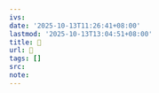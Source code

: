 ```yaml
---
ivs:
date: '2025-10-13T11:26:41+08:00'
lastmod: '2025-10-13T13:04:51+08:00'
title: 󰒧
url: 󰒧
tags: []
src:
note:
---
```

